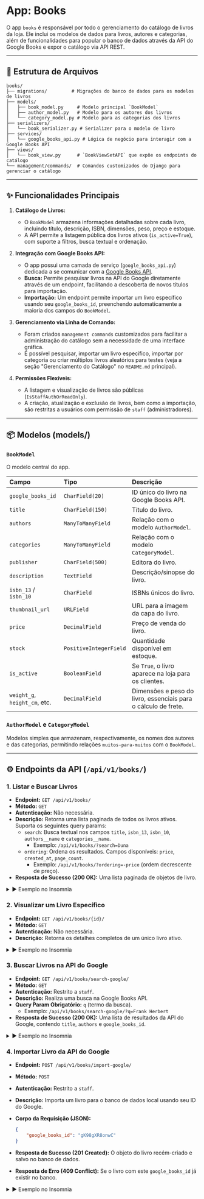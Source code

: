# App: Books

O app `books` é responsável por todo o gerenciamento do catálogo de livros da loja. Ele inclui os modelos de dados para livros, autores e categorias, além de funcionalidades para popular o banco de dados através da API do Google Books e expor o catálogo via API REST.

---

## 📂 Estrutura de Arquivos

```
books/
├── migrations/         # Migrações do banco de dados para os modelos de livros
├── models/
│   ├── book_model.py     # Modelo principal `BookModel`
│   ├── author_model.py   # Modelo para os autores dos livros
│   └── category_model.py # Modelo para as categorias dos livros
├── serializers/
│   └── book_serializer.py # Serializer para o modelo de livro
├── services/
│   └── google_books_api.py # Lógica de negócio para interagir com a Google Books API
├── views/
│   └── book_view.py      # `BookViewSetAPI` que expõe os endpoints do catálogo
└── management/commands/  # Comandos customizados do Django para gerenciar o catálogo
```

---

## ✨ Funcionalidades Principais

1.  **Catálogo de Livros:**
    *   O `BookModel` armazena informações detalhadas sobre cada livro, incluindo título, descrição, ISBN, dimensões, peso, preço e estoque.
    *   A API permite a listagem pública dos livros ativos (`is_active=True`), com suporte a filtros, busca textual e ordenação.

2.  **Integração com Google Books API:**
    *   O app possui uma camada de serviço (`google_books_api.py`) dedicada a se comunicar com a [Google Books API](https://developers.google.com/books).
    *   **Busca:** Permite pesquisar livros na API do Google diretamente através de um endpoint, facilitando a descoberta de novos títulos para importação.
    *   **Importação:** Um endpoint permite importar um livro específico usando seu `google_books_id`, preenchendo automaticamente a maioria dos campos do `BookModel`.

3.  **Gerenciamento via Linha de Comando:**
    *   Foram criados `management commands` customizados para facilitar a administração do catálogo sem a necessidade de uma interface gráfica.
    *   É possível pesquisar, importar um livro específico, importar por categoria ou criar múltiplos livros aleatórios para testes (veja a seção "Gerenciamento do Catálogo" no `README.md` principal).

4.  **Permissões Flexíveis:**
    *   A listagem e visualização de livros são públicas (`IsStaffAuthOrReadOnly`).
    *   A criação, atualização e exclusão de livros, bem como a importação, são restritas a usuários com permissão de `staff` (administradores).

---

## 📦 Modelos (models/)

### `BookModel`

O modelo central do app.

| Campo | Tipo | Descrição |
| :--- | :--- | :--- |
| `google_books_id` | `CharField(20)` | ID único do livro na Google Books API. |
| `title` | `CharField(150)`| Título do livro. |
| `authors` | `ManyToManyField` | Relação com o modelo `AuthorModel`. |
| `categories` | `ManyToManyField` | Relação com o modelo `CategoryModel`. |
| `publisher` | `CharField(500)`| Editora do livro. |
| `description` | `TextField` | Descrição/sinopse do livro. |
| `isbn_13` / `isbn_10` | `CharField` | ISBNs únicos do livro. |
| `thumbnail_url` | `URLField` | URL para a imagem da capa do livro. |
| `price` | `DecimalField` | Preço de venda do livro. |
| `stock` | `PositiveIntegerField` | Quantidade disponível em estoque. |
| `is_active` | `BooleanField` | Se `True`, o livro aparece na loja para os clientes. |
| `weight_g`, `height_cm`, etc. | `DecimalField` | Dimensões e peso do livro, essenciais para o cálculo de frete. |

### `AuthorModel` e `CategoryModel`

Modelos simples que armazenam, respectivamente, os nomes dos autores e das categorias, permitindo relações `muitos-para-muitos` com o `BookModel`.

---

## ⚙️ Endpoints da API (`/api/v1/books/`)

### 1. **Listar e Buscar Livros**

*   **Endpoint:** `GET /api/v1/books/`
*   **Método:** `GET`
*   **Autenticação:** Não necessária.
*   **Descrição:** Retorna uma lista paginada de todos os livros ativos. Suporta os seguintes query params:
    *   `search`: Busca textual nos campos `title`, `isbn_13`, `isbn_10`, `authors__name` e `categories__name`.
        *   Exemplo: `/api/v1/books/?search=Duna`
    *   `ordering`: Ordena os resultados. Campos disponíveis: `price`, `created_at`, `page_count`.
        *   Exemplo: `/api/v1/books/?ordering=-price` (ordem decrescente de preço).
*   **Resposta de Sucesso (200 OK):** Uma lista paginada de objetos de livro.

<details>
  <summary>▶️ Exemplo no Insomnia</summary>

  <!-- Adicione aqui o print da sua requisição no Insomnia -->
</details>

### 2. **Visualizar um Livro Específico**

*   **Endpoint:** `GET /api/v1/books/{id}/`
*   **Método:** `GET`
*   **Autenticação:** Não necessária.
*   **Descrição:** Retorna os detalhes completos de um único livro ativo.

<details>
  <summary>▶️ Exemplo no Insomnia</summary>

  <!-- Adicione aqui o print da sua requisição no Insomnia -->
</details>

### 3. **Buscar Livros na API do Google**

*   **Endpoint:** `GET /api/v1/books/search-google/`
*   **Método:** `GET`
*   **Autenticação:** Restrito a `staff`.
*   **Descrição:** Realiza uma busca na Google Books API.
*   **Query Param Obrigatório:** `q` (termo da busca).
    *   Exemplo: `/api/v1/books/search-google/?q=Frank Herbert`
*   **Resposta de Sucesso (200 OK):** Uma lista de resultados da API do Google, contendo `title`, `authors` e `google_books_id`.

<details>
  <summary>▶️ Exemplo no Insomnia</summary>

  <!-- Adicione aqui o print da sua requisição no Insomnia -->
</details>

### 4. **Importar Livro da API do Google**

*   **Endpoint:** `POST /api/v1/books/import-google/`
*   **Método:** `POST`
*   **Autenticação:** Restrito a `staff`.
*   **Descrição:** Importa um livro para o banco de dados local usando seu ID do Google.
*   **Corpo da Requisição (JSON):**

    ```json
    {
        "google_books_id": "gK98gXR8onwC"
    }
    ```

*   **Resposta de Sucesso (201 Created):** O objeto do livro recém-criado e salvo no banco de dados.
*   **Resposta de Erro (409 Conflict):** Se o livro com este `google_books_id` já existir no banco.

<details>
  <summary>▶️ Exemplo no Insomnia</summary>

  <!-- Adicione aqui o print da sua requisição no Insomnia -->
</details>
